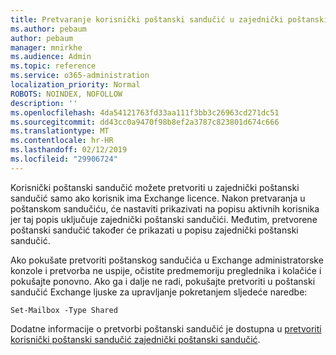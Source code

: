 ```yaml
---
title: Pretvaranje korisnički poštanski sandučić u zajednički poštanski sandučić?
ms.author: pebaum
author: pebaum
manager: mnirkhe
ms.audience: Admin
ms.topic: reference
ms.service: o365-administration
localization_priority: Normal
ROBOTS: NOINDEX, NOFOLLOW
description: ''
ms.openlocfilehash: 4da54121763fd33aa111f3bb3c26963cd271dc51
ms.sourcegitcommit: dd43cc0a9470f98b8ef2a3787c823801d674c666
ms.translationtype: MT
ms.contentlocale: hr-HR
ms.lasthandoff: 02/12/2019
ms.locfileid: "29906724"
---
```

Korisnički poštanski sandučić možete pretvoriti u zajednički poštanski sandučić samo ako korisnik ima Exchange licence. Nakon pretvaranja u poštanskom sandučiću, će nastaviti prikazivati na popisu aktivnih korisnika jer taj popis uključuje zajednički poštanski sandučići. Međutim, pretvorene poštanski sandučić također će prikazati u popisu zajednički poštanski sandučić. 
  
Ako pokušate pretvoriti poštanskog sandučića u Exchange administratorske konzole i pretvorba ne uspije, očistite predmemoriju preglednika i kolačiće i pokušajte ponovno. Ako ga i dalje ne radi, pokušajte pretvoriti u poštanski sandučić Exchange ljuske za upravljanje pokretanjem sljedeće naredbe:
  
```
Set-Mailbox -Type Shared
```

Dodatne informacije o pretvorbi poštanski sandučić je dostupna u [pretvoriti korisnički poštanski sandučić zajednički poštanski sandučić](https://support.office.com/client/2e122487-e1f5-4f26-ba41-5689249d93ba).
  

